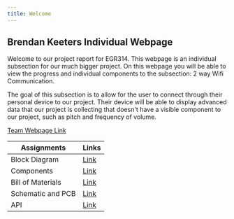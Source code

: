 ```yaml
---
title: Welcome
---
```


## Brendan Keeters Individual Webpage

Welcome to our project report for EGR314. This webpage is an individual subsection for our much bigger project. On this webpage you will be able to view the progress and individual components to the subsection: 2 way Wifi Communication.

The goal of this subsection is to allow for the user to connect through their personal device to our project. Their device will be able to display advanced data that our project is collecting that doesn't have a visible component to our project, such as pitch and frequency of volume.

[Team Webpage Link](https://egr314-2025-s-203.github.io/Team203.github.io/)


Assignments        |  Links
-------------------|---------------------------------------------------------------------
Block Diagram      |  [Link](https://brendan-keeter.github.io/Block_Diagram/)
Components         |  [Link](https://brendan-keeter.github.io/Component_Selection/)
Bill of Materials  |  [Link](https://brendan-keeter.github.io/BOM/)
Schematic and PCB  |  [Link](https://brendan-keeter.github.io/Schematic/)
API                |  [Link](https://brendan-keeter.github.io/API/)
